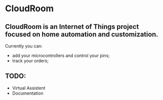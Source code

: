 # CloudRoom

## CloudRoom is an Internet of Things project focused on home automation and customization.


Currently you can: 
- add your microcontrollers and control your pins;
- track your orders;


## TODO:
- Virtual Assistent
- Documentation
